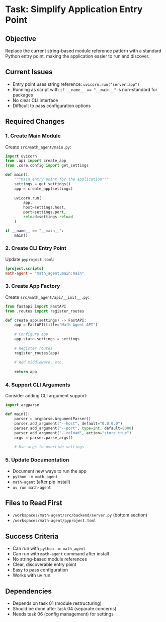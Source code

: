 # Task: Simplify Application Entry Point

## Objective
Replace the current string-based module reference pattern with a standard Python entry point, making the application easier to run and discover.

## Current Issues
- Entry point uses string reference: `uvicorn.run("server:app")`
- Running as script with `if __name__ == "__main__"` is non-standard for packages
- No clear CLI interface
- Difficult to pass configuration options

## Required Changes

### 1. Create Main Module
Create `src/math_agent/main.py`:
```python
import uvicorn
from .api import create_app
from .core.config import get_settings

def main():
    """Main entry point for the application"""
    settings = get_settings()
    app = create_app(settings)
    
    uvicorn.run(
        app,
        host=settings.host,
        port=settings.port,
        reload=settings.reload
    )

if __name__ == "__main__":
    main()
```

### 2. Create CLI Entry Point
Update `pyproject.toml`:
```toml
[project.scripts]
math-agent = "math_agent.main:main"
```

### 3. Create App Factory
Create `src/math_agent/api/__init__.py`:
```python
from fastapi import FastAPI
from .routes import register_routes

def create_app(settings) -> FastAPI:
    app = FastAPI(title="Math Agent API")
    
    # Configure app
    app.state.settings = settings
    
    # Register routes
    register_routes(app)
    
    # Add middleware, etc.
    
    return app
```

### 4. Support CLI Arguments
Consider adding CLI argument support:
```python
import argparse

def main():
    parser = argparse.ArgumentParser()
    parser.add_argument("--host", default="0.0.0.0")
    parser.add_argument("--port", type=int, default=8000)
    parser.add_argument("--reload", action="store_true")
    args = parser.parse_args()
    
    # Use args to override settings
```

### 5. Update Documentation
- Document new ways to run the app
- `python -m math_agent`
- `math-agent` (after pip install)
- `uv run math-agent`

## Files to Read First
- `/workspaces/math-agent/src/backend/server.py` (bottom section)
- `/workspaces/math-agent/pyproject.toml`

## Success Criteria
- Can run with `python -m math_agent`
- Can run with `math-agent` command after install
- No string-based module references
- Clear, discoverable entry point
- Easy to pass configuration
- Works with uv run

## Dependencies
- Depends on task 01 (module restructuring)
- Should be done after task 04 (separate concerns)
- Needs task 06 (config management) for settings